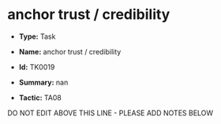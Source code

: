 # anchor trust / credibility

* **Type:** Task

* **Name:** anchor trust / credibility

* **Id:** TK0019

* **Summary:** nan

* **Tactic:** TA08

DO NOT EDIT ABOVE THIS LINE - PLEASE ADD NOTES BELOW